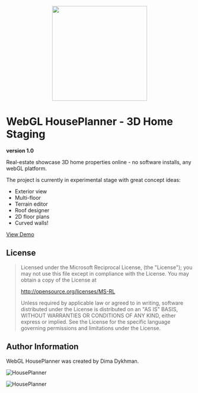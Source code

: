 <p align="center">
<img src="https://github.com/poofik/webgl-houseplanner/raw/master/objects/Platform/Textures/logo.png" alt="" width="256" height="256" />
</p>

# WebGL HousePlanner - 3D Home Staging #
**version 1.0**

Real-estate showcase 3D home properties online - no software installs, any webGL platform.

The project is currently in experimental stage with great concept ideas:

- Exterior view
- Multi-floor
- Terrain editor
- Roof designer
- 2D floor plans
- Curved walls!

[View Demo](http://houseplanner.iroot.ca/start)

## License

> Licensed under the Microsoft Reciprocal License, (the "License");
you may not use this file except in compliance with the License.
You may obtain a copy of the License at
>
>    http://opensource.org/licenses/MS-RL
>    
> Unless required by applicable law or agreed to in writing, software
distributed under the License is distributed on an "AS IS" BASIS,
WITHOUT WARRANTIES OR CONDITIONS OF ANY KIND, either express or implied.
See the License for the specific language governing permissions and
limitations under the License.

## Author Information

WebGL HousePlanner was created by Dima Dykhman.

![HousePlanner](https://github.com/poofik/webgl-houseplanner/raw/master/screenshot.jpg)

![HousePlanner](https://github.com/poofik/webgl-houseplanner/raw/master/screenshot2.jpg)